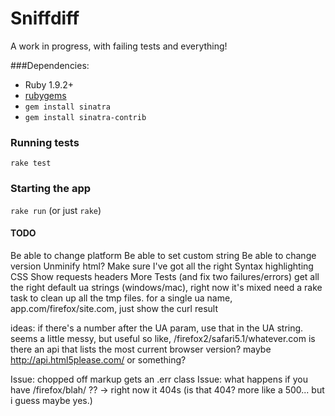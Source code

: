 # Sniffdiff

A work in progress, with failing tests and everything!

###Dependencies:
* Ruby 1.9.2+
* [rubygems](http://rubyforge.org/frs/?group_id=126)
* `gem install sinatra`
* `gem install sinatra-contrib`

### Running tests
`rake test`

### Starting the app 

`rake run` (or just `rake`)

#### TODO

Be able to change platform
Be able to set custom string
Be able to change version
Unminify html?
Make sure I've got all the right Syntax highlighting CSS
Show requests headers
More Tests (and fix two failures/errors)
get all the right default ua strings (windows/mac), right now it's mixed
need a rake task to clean up all the tmp files.
for a single ua name, app.com/firefox/site.com, just show the curl result

ideas: if there's a number after the UA param,
use that in the UA string. seems a little messy, but useful
so like, /firefox2/safari5.1/whatever.com
is there an api that lists the most current browser version?
maybe http://api.html5please.com/ or something? 

Issue: chopped off markup gets an .err class
Issue: what happens if you have /firefox/blah/ ??
-> right now it 404s (is that 404? more like a 500... but i guess maybe yes.)
  